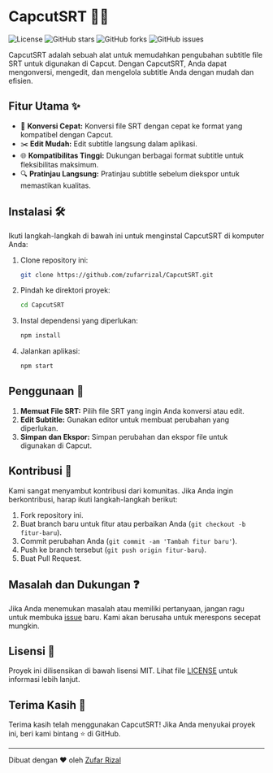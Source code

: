 # CapcutSRT 📝🎥

![License](https://img.shields.io/badge/license-MIT-blue.svg)
![GitHub stars](https://img.shields.io/github/stars/zufarrizal/CapcutSRT)
![GitHub forks](https://img.shields.io/github/forks/zufarrizal/CapcutSRT)
![GitHub issues](https://img.shields.io/github/issues/zufarrizal/CapcutSRT)

CapcutSRT adalah sebuah alat untuk memudahkan pengubahan subtitle file SRT untuk digunakan di Capcut. Dengan CapcutSRT, Anda dapat mengonversi, mengedit, dan mengelola subtitle Anda dengan mudah dan efisien.

## Fitur Utama ✨

- 🚀 **Konversi Cepat:** Konversi file SRT dengan cepat ke format yang kompatibel dengan Capcut.
- ✂️ **Edit Mudah:** Edit subtitle langsung dalam aplikasi.
- 🌐 **Kompatibilitas Tinggi:** Dukungan berbagai format subtitle untuk fleksibilitas maksimum.
- 🔍 **Pratinjau Langsung:** Pratinjau subtitle sebelum diekspor untuk memastikan kualitas.

## Instalasi 🛠

Ikuti langkah-langkah di bawah ini untuk menginstal CapcutSRT di komputer Anda:

1. Clone repository ini:

    ```bash
    git clone https://github.com/zufarrizal/CapcutSRT.git
    ```

2. Pindah ke direktori proyek:

    ```bash
    cd CapcutSRT
    ```

3. Instal dependensi yang diperlukan:

    ```bash
    npm install
    ```

4. Jalankan aplikasi:

    ```bash
    npm start
    ```

## Penggunaan 📖

1. **Memuat File SRT:** Pilih file SRT yang ingin Anda konversi atau edit.
2. **Edit Subtitle:** Gunakan editor untuk membuat perubahan yang diperlukan.
3. **Simpan dan Ekspor:** Simpan perubahan dan ekspor file untuk digunakan di Capcut.

## Kontribusi 🤝

Kami sangat menyambut kontribusi dari komunitas. Jika Anda ingin berkontribusi, harap ikuti langkah-langkah berikut:

1. Fork repository ini.
2. Buat branch baru untuk fitur atau perbaikan Anda (`git checkout -b fitur-baru`).
3. Commit perubahan Anda (`git commit -am 'Tambah fitur baru'`).
4. Push ke branch tersebut (`git push origin fitur-baru`).
5. Buat Pull Request.

## Masalah dan Dukungan ❓

Jika Anda menemukan masalah atau memiliki pertanyaan, jangan ragu untuk membuka [issue](https://github.com/zufarrizal/CapcutSRT/issues) baru. Kami akan berusaha untuk merespons secepat mungkin.

## Lisensi 📄

Proyek ini dilisensikan di bawah lisensi MIT. Lihat file [LICENSE](LICENSE) untuk informasi lebih lanjut.

## Terima Kasih 🙌

Terima kasih telah menggunakan CapcutSRT! Jika Anda menyukai proyek ini, beri kami bintang ⭐ di GitHub.

---

Dibuat dengan ❤️ oleh [Zufar Rizal](https://github.com/zufarrizal)

